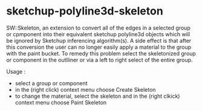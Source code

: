 # sketchup-polyline3d-skeleton

SW::Skeleton, an extension to convert all of the edges in a selected group or cpmponent into their equivalent sketchup polyline3d objects which will be ignored by Sketchup inferencing algorithm(s). A side effect is that after this conversion the user can no longer easily apply a material to the group with the paint bucket. To remedy this problem select the skeletonized group or component in the outlliner or via a left to right select of the entire group.

Usage :
 - select a group or component
 - in the (right click) context menu choose Create Skeleton
 - to change the material, select the skeleton and in the (right clkick) context menu choose Paint Skeleton
 
 
